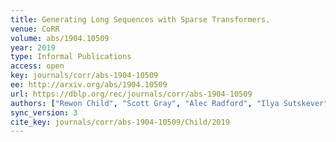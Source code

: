 ```yaml
---
title: Generating Long Sequences with Sparse Transformers.
venue: CoRR
volume: abs/1904.10509
year: 2019
type: Informal Publications
access: open
key: journals/corr/abs-1904-10509
ee: http://arxiv.org/abs/1904.10509
url: https://dblp.org/rec/journals/corr/abs-1904-10509
authors: ["Rewon Child", "Scott Gray", "Alec Radford", "Ilya Sutskever"]
sync_version: 3
cite_key: journals/corr/abs-1904-10509/Child/2019
---
```

